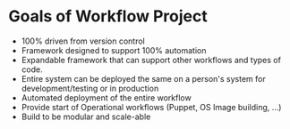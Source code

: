 Goals of Workflow Project
===
- 100% driven from version control
- Framework designed to support 100% automation
- Expandable framework that can support other workflows and types of code.
- Entire system can be deployed the same on a person's system for development/testing or in production
- Automated deployment of the entire workflow
- Provide start of Operational workflows (Puppet, OS Image building, ...)
- Build to be modular and scale-able

